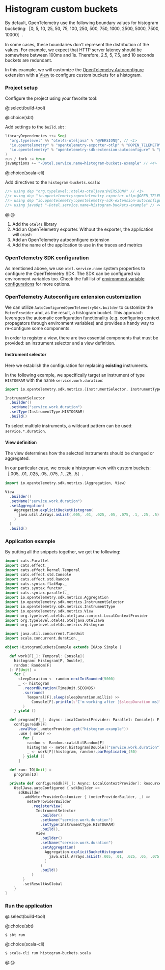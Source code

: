 # Histogram custom buckets

By default, OpenTelemetry use the following boundary values for histogram
bucketing:［0, 5, 10, 25, 50, 75, 100, 250, 500, 750, 1000, 2500, 5000, 7500, 10000］.

In some cases, these boundaries don't represent the distribution of the values. For example, we expect that HTTP server
latency should be somewhere between 100ms and 1s. Therefore, 2.5, 5, 7.5, and 10 seconds buckets are redundant.

In this example, we will
customize the [OpenTelemetry Autoconfigure](https://opentelemetry.io/docs/instrumentation/java/manual/#auto-configuration)
extension with a [View](https://opentelemetry.io/docs/instrumentation/java/manual/#views) to configure custom buckets
for a histogram.

### Project setup

Configure the project using your favorite tool:

@:select(build-tool)

@:choice(sbt)

Add settings to the `build.sbt`:

```scala
libraryDependencies ++= Seq(
  "org.typelevel" %% "otel4s-oteljava" % "@VERSION@", // <1>
  "io.opentelemetry" % "opentelemetry-exporter-otlp" % "@OPEN_TELEMETRY_VERSION@" % Runtime, // <2>
  "io.opentelemetry" % "opentelemetry-sdk-extension-autoconfigure" % "@OPEN_TELEMETRY_VERSION@" % Runtime // <3>
)
run / fork := true
javaOptions += "-Dotel.service.name=histogram-buckets-example" // <4>
```

@:choice(scala-cli)

Add directives to the `histogram-buckets.scala`:

```scala
//> using dep "org.typelevel::otel4s-oteljava:@VERSION@" // <1>
//> using dep "io.opentelemetry:opentelemetry-exporter-otlp:@OPEN_TELEMETRY_VERSION@" // <2>
//> using dep "io.opentelemetry:opentelemetry-sdk-extension-autoconfigure:@OPEN_TELEMETRY_VERSION@" // <3>
//> using javaOpt "-Dotel.service.name=histogram-buckets-example" // <4>
```

@:@

1) Add the `otel4s` library  
2) Add an OpenTelemetry exporter. Without the exporter, the application will crash  
3) Add an OpenTelemetry autoconfigure extension  
4) Add the name of the application to use in the traces and metrics

### OpenTelemetry SDK configuration

As mentioned above, we use `otel.service.name` system properties to configure the OpenTelemetry SDK.
The SDK can be configured via environment variables too. Check the full list
of [environment variable configurations](https://opentelemetry.io/docs/languages/java/configuration/)
for more options.

### OpenTelemetry Autoconfigure extension customization

We can utilize `AutoConfiguredOpenTelemetrySdk.builder` to customize the `MeterProvider` and, as the result, a histogram
bucket. This approach leverages the automatic configuration functionality (e.g. configuring context propagators through
environment variables) and provides a handy way to re-configure some components.

In order to register a view, there are two essential components that must be provided: an instrument selector and a view
definition.

#### Instrument selector

Here we establish the configuration for replacing **existing** instruments.

In the following example, we specifically target an instrument of type `HISTOGRAM` with the
name `service.work.duration`:

```scala mdoc:silent
import io.opentelemetry.sdk.metrics.{InstrumentSelector, InstrumentType}

InstrumentSelector
  .builder()
  .setName("service.work.duration")
  .setType(InstrumentType.HISTOGRAM)
  .build()
```

To select multiple instruments, a wildcard pattern can be used: `service.*.duration`.

#### View definition

The view determines how the selected instruments should be changed or aggregated.

In our particular case, we create a histogram view with custom buckets:［.005, .01, .025, .05, .075, .1, .25, .5］.

```scala mdoc:silent
import io.opentelemetry.sdk.metrics.{Aggregation, View}

View
  .builder()
  .setName("service.work.duration")
  .setAggregation(
    Aggregation.explicitBucketHistogram(
      java.util.Arrays.asList(.005, .01, .025, .05, .075, .1, .25, .5)
    )
  )
  .build()
```

### Application example

By putting all the snippets together, we get the following:

```scala mdoc:silent:reset
import cats.Parallel
import cats.effect._
import cats.effect.kernel.Temporal
import cats.effect.std.Console
import cats.effect.std.Random
import cats.syntax.flatMap._
import cats.syntax.functor._
import cats.syntax.parallel._
import io.opentelemetry.sdk.metrics.Aggregation
import io.opentelemetry.sdk.metrics.InstrumentSelector
import io.opentelemetry.sdk.metrics.InstrumentType
import io.opentelemetry.sdk.metrics.View
import org.typelevel.otel4s.oteljava.context.LocalContextProvider
import org.typelevel.otel4s.oteljava.OtelJava
import org.typelevel.otel4s.metrics.Histogram

import java.util.concurrent.TimeUnit
import scala.concurrent.duration._

object HistogramBucketsExample extends IOApp.Simple {

  def work[F[_]: Temporal: Console](
    histogram: Histogram[F, Double], 
    random: Random[F]
  ): F[Unit] =
    for {
      sleepDuration <- random.nextIntBounded(5000)
      _ <- histogram
        .recordDuration(TimeUnit.SECONDS)
        .surround(
          Temporal[F].sleep(sleepDuration.millis) >>
            Console[F].println(s"I'm working after [$sleepDuration ms]")
        )
    } yield ()

  def program[F[_]: Async: LocalContextProvider: Parallel: Console]: F[Unit] =
    configureSdk[F]
      .evalMap(_.meterProvider.get("histogram-example"))
      .use { meter =>
        for {
          random <- Random.scalaUtilRandom[F]
          histogram <- meter.histogram[Double]("service.work.duration").create
          _ <- work[F](histogram, random).parReplicateA_(50)
        } yield ()
      }

  def run: IO[Unit] =
    program[IO]

  private def configureSdk[F[_]: Async: LocalContextProvider]: Resource[F, OtelJava[F]] =
    OtelJava.autoConfigured { sdkBuilder =>
      sdkBuilder
        .addMeterProviderCustomizer { (meterProviderBuilder, _) =>
          meterProviderBuilder
            .registerView(
              InstrumentSelector
                .builder()
                .setName("service.work.duration")
                .setType(InstrumentType.HISTOGRAM)
                .build(),
              View
                .builder()
                .setName("service.work.duration")
                .setAggregation(
                  Aggregation.explicitBucketHistogram(
                    java.util.Arrays.asList(.005, .01, .025, .05, .075, .1, .25, .5)
                  )
                )
                .build()
            )
        }
        .setResultAsGlobal
    }
}
```

### Run the application

@:select(build-tool)

@:choice(sbt)

```shell
$ sbt run
```

@:choice(scala-cli)

```shell
$ scala-cli run histogram-buckets.scala
```

@:@
